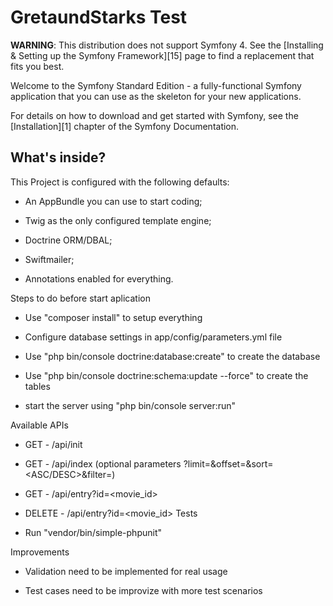 GretaundStarks Test
========================

**WARNING**: This distribution does not support Symfony 4. See the
[Installing & Setting up the Symfony Framework][15] page to find a replacement
that fits you best.

Welcome to the Symfony Standard Edition - a fully-functional Symfony
application that you can use as the skeleton for your new applications.

For details on how to download and get started with Symfony, see the
[Installation][1] chapter of the Symfony Documentation.

What's inside?
--------------

This Project is configured with the following defaults:

  * An AppBundle you can use to start coding;

  * Twig as the only configured template engine;

  * Doctrine ORM/DBAL;

  * Swiftmailer;

  * Annotations enabled for everything.

Steps to do before start aplication

  * Use "composer install" to setup everything

  * Configure database settings in app/config/parameters.yml file

  * Use "php bin/console doctrine:database:create" to create the database

  * Use "php bin/console doctrine:schema:update --force" to create the tables

  * start the server using "php bin/console server:run"

Available APIs

  * GET - /api/init

  * GET - /api/index (optional parameters ?limit=<INT>&offset=<INT>&sort=<ASC/DESC>&filter=<any value>)

  * GET - /api/entry?id=<movie_id>

  * DELETE - /api/entry?id=<movie_id>
Tests
  * Run "vendor/bin/simple-phpunit"
  
Improvements

  * Validation need to be implemented for real usage

  * Test cases need to be improvize with more test scenarios


